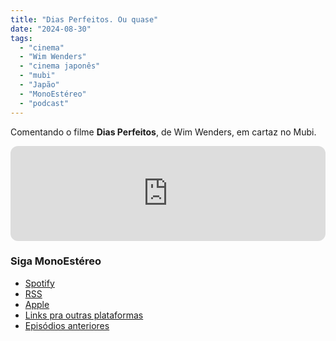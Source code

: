 ```yaml
---
title: "Dias Perfeitos. Ou quase"
date: "2024-08-30"
tags: 
  - "cinema"
  - "Wim Wenders"
  - "cinema japonês"
  - "mubi"
  - "Japão"
  - "MonoEstéreo"
  - "podcast"
---
```


Comentando o filme **Dias Perfeitos**, de Wim Wenders, em cartaz no Mubi.

<iframe style="border-radius:12px" src="https://open.spotify.com/embed/episode/1O8yhMnVZ2OUjVHsAdcKM7?utm_source=generator&theme=0" width="100%" height="152" frameBorder="0" allowfullscreen="" allow="autoplay; clipboard-write; encrypted-media; fullscreen; picture-in-picture" loading="lazy"></iframe>

### Siga MonoEstéreo
- [Spotify](https://open.spotify.com/show/2bidmXKV642XSlMt4tGHxd)
- [RSS](https://anchor.fm/s/2a62640/podcast/rss)
- [Apple](https://podcasts.apple.com/us/podcast/monoest%C3%A9reo/id1353824401)
- [Links pra outras plataformas](https://podcasters.spotify.com/pod/show/monoestereo)
- [Episódios anteriores](https://eduf.me/tags/monoestereo/)